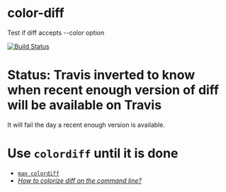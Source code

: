 # color-diff
Test if diff accepts --color option

[![Build Status](https://travis-ci.org/travis-util/color-diff.svg?branch=master)](https://travis-ci.org/travis-util/color-diff)

# Status: Travis inverted to know when recent enough version of diff will be available on Travis
It will fail the day a recent enough version is available.

# Use `colordiff` until it is done
* [`man colordiff`](http://manpages.ubuntu.com/manpages/trusty/man1/colordiff.1.html)
* [*How to colorize diff on the command line?*](https://stackoverflow.com/questions/8800578/how-to-colorize-diff-on-the-command-line/18916703)
